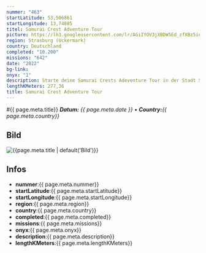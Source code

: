 ```yaml
---
nummer: "463"
startLatitude: 53,506861
startLongitude: 13,74885
titel: Samurai Crest Adventure Tour
picture: https://lh3.googleusercontent.com/lr/AGiIYOV3jXBDW5Ed_zfXBz5io91LCmJwsDnk5iKFZ3dpvnC8Ia3gYK9xsuR2YGJfK2KEqv29Q3P_QAmQQ4BnWOXGm9JuveE2aL2ulkzP1ErCEKB4nsOQaCW54Jd3TZhWLJ4lDRDXDTLV03LeIw3iBz6NHjpZKDNsAqYvnKLxTnZtKQpToNFtrFXxc1nE9KqZeppWhjF7y-WTySTaYR0x6bQwV4NpMHy8PqCughwLBr5rfUmtC24jDqLakUJlQbRBPcHv9Zo8BDRWS17vENVsS4Bm656L6z0tVOUxIFhDi6oJlKP6oxDbD2Diq4zLcB7zYoRcHlTSXo4cfqeqwAAMa_N_AX3bGTHiNMrmAMTfX8Cm7y9Zx1uDDwP8b0I5BF1sERURhYWHBnrbi1rtwWMq_l87VvLHZcdZD98D0NvHVmkry72iD8Z0kXoZQB1t8wmIXSeZVNiAewHIUzJmBTcYYaD3-BMuCFTYHloySApj6HJjFgXwiGXJgPuoxD7t307yccwPFuaeDtEYOQvVMECBhJzCz5lJCI3GHnNsBxpMbtyAnkZ5_UuRkmNsSHVSwVYR9mTi92LJQaSs0Ao4DoU615CSRJvGqWCS0q3Fo-7p6qe4-Uw3LXzRV8BhYwpPW-T8aPtqWazwKjJhglWIY1OERF2Sr4GjyHrHaEvujeVAqub1jGMAOgpVQJGa-QkO7XV7WtGHcB4SU71SQM71FMLLisF5V3aLx9HM_zUUw7hJ7QLN1CY_8iI9Aaz2TtoZHWjexPj6je2J8qxd3HOMamyBnG5sKR0bCfTCds6r7NuN58TU7XY9vm0XG3OLuT9EPcuNcbl-0E6IYa2Ennmt7tQ1mx9LGnj9HepRDFVMvmtPAyHiLyb_aqXJ659Z7GclzXZOTx-Mg-7AdIGs1ujqUZFEbzpN9K00XaTM5s_CDgDm9DGgNvKVTIP8oKGiZkjaFhCDe_dBz33W1bAK3gI4Z86cV6dYYFfD9fcwCkMKOfARMmH0kvxgCR2QxmPvAbIJ6eQkSAaGsOKvDpqCvu67H1vTb8Lv5C3uJevWadI1QIWbDFCw8Gptg7QYb0E
region: Strasburg (Uckermark)
country: Deutschland
completed: "10.200"
missions: "642"
date: "2022"
bg-link: 
onyx: "1"
description: Starte deine Samurai Crests Adeventure Tour in der Stadt Strasburg Uckermark und entdecke auf deiner Runde historische Gebäude und Sehenswürdigkeiten. Die Runde endet am
lengthKMeters: 277,36
title: Samurai Crest Adventure Tour
---
```


#{{ page.meta.title}}
_**Datum:** {{ page.meta.date }} • **Country:**{{ page.meta.country}}_

## Bild
![{{page.meta.title | default('Bild')}}]({{page.meta.picture}})

## Infos
- **nummer**:{{ page.meta.nummer}}
- **startLatitude**:{{ page.meta.startLatitude}}
- **startLongitude**:{{ page.meta.startLongitude}}
- **region**:{{ page.meta.region}}
- **country**:{{ page.meta.country}}
- **completed**:{{ page.meta.completed}}
- **missions**:{{ page.meta.missions}}
- **onyx**:{{ page.meta.onyx}}
- **description**:{{ page.meta.description}}
- **lengthKMeters**:{{ page.meta.lengthKMeters}}

